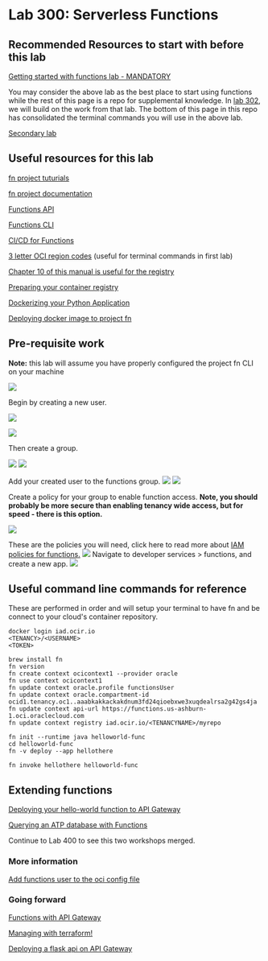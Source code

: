 # Lab 300: Serverless Functions

## Recommended Resources to start with before this lab

[Getting started with functions lab - MANDATORY](https://www.oracle.com/webfolder/technetwork/tutorials/infographics/oci_faas_gettingstarted_quickview/functions_quickview_top/functions_quickview/index.html#localdevenv)

You may consider the above lab as the best place to start using functions while the rest of this page is a repo for supplemental knowledge. In [lab 302](https://github.com/GaryHostt/OCI_DevOps/blob/master/Lab302.md), we will build on the work from that lab. The bottom of this page in this repo has consolidated the terminal commands you will use in the above lab. 

[Secondary lab](https://www.oracle.com/webfolder/technetwork/tutorials/infographics/oci_faas_gettingstarted_quickview/functions_quickview_top/functions_quickview/index_text.html)

## Useful resources for this lab

[fn project tuturials](https://fnproject.io/tutorials/)

[fn project documentation](https://github.com/fnproject/docs)

[Functions API](https://docs.cloud.oracle.com/en-us/iaas/api/#/en/functions/20181201/)

[Functions CLI](https://docs.cloud.oracle.com/en-us/iaas/Content/Functions/Tasks/functionsusingwithfncli.htm)

[CI/CD for Functions](https://blogs.oracle.com/developers/cicd-automation-for-project-fn-with-oracle-faas-and-developer-cloud-service)

[3 letter OCI region codes](https://docs.cloud.oracle.com/en-us/iaas/Content/General/Concepts/regions.htm) (useful for terminal commands in first lab)

[Chapter 10 of this manual is useful for the registry](https://docs.cloud.oracle.com/en-us/iaas/pdf/ug/OCI_User_Guide.pdf)

[Preparing your container registry](https://docs.cloud.oracle.com/en-us/iaas/Content/Registry/Concepts/registryprerequisites.htm#regional-availability)

[Dockerizing your Python Application](https://runnable.com/docker/python/dockerize-your-python-application)

[Deploying docker image to project fn](https://fnproject.io/tutorials/ContainerAsFunction/)

## Pre-requisite work

**Note:** this lab will assume you have properly configured the project fn CLI on your machine

![](300screenshots/1.png)

Begin by creating a new user.

![](300screenshots/2.png)

![](300screenshots/3.png)

Then create a group. 

![](300screenshots/4.png)
![](300screenshots/6.png)

Add your created user to the functions group.
![](300screenshots/7.png)
![](300screenshots/5.png)

Create a policy for your group to enable function access. **Note, you should probably be more secure than enabling tenancy wide access, but for speed - there is this option.**

![](300screenshots/9.png)

These are the policies you will need, click here to read more about [IAM policies for functions.](https://docs.cloud.oracle.com/en-us/iaas/Content/Functions/Tasks/functionscreatingpolicies.htm#ocir-policy)
![](300screenshots/8a.png)
Navigate to developer services > functions, and create a new app. 
![](300screenshots/8.png)

## Useful command line commands for reference

These are performed in order and will setup your terminal to have fn and be connect to your cloud's container repository.
```
docker login iad.ocir.io
<TENANCY>/<USERNAME>
<TOKEN>

brew install fn
fn version
fn create context ocicontext1 --provider oracle
fn use context ocicontext1
fn update context oracle.profile functionsUser
fn update context oracle.compartment-id ocid1.tenancy.oc1..aaabkakkackakdnum3fd24qioebxwe3xuqdealrsa2g42gs4ja
fn update context api-url https://functions.us-ashburn-1.oci.oraclecloud.com
fn update context registry iad.ocir.io/<TENANCYNAME>/myrepo

fn init --runtime java helloworld-func
cd helloworld-func
fn -v deploy --app hellothere

fn invoke hellothere helloworld-func
```
## Extending functions

[Deploying your hello-world function to API Gateway](https://blogs.oracle.com/developers/creating-your-first-api-gateway-in-the-oracle-cloud)

[Querying an ATP database with Functions](https://blogs.oracle.com/developers/oracle-functions-connecting-to-an-atp-database-revisited)

Continue to Lab 400 to see this two workshops merged.

### More information

[Add functions user to the oci config file](https://docs.cloud.oracle.com/en-us/iaas/Content/Functions/Tasks/functionssetupapikey.htm)

### Going forward

[Functions with API Gateway](https://docs.cloud.oracle.com/en-us/iaas/Content/APIGateway/Tasks/apigatewayusingfunctionsbackend.htm)

[Managing with terraform!](https://blogs.oracle.com/cloud-infrastructure/using-terraform-to-manage-your-apis)

[Deploying a flask api on API Gateway](https://github.com/stretchcloud/OCI-APIGW-Demo-API)





